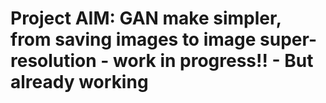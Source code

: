 # Project AIM: GAN make simpler, from saving images to image super-resolution - work in progress!! - But already working 



